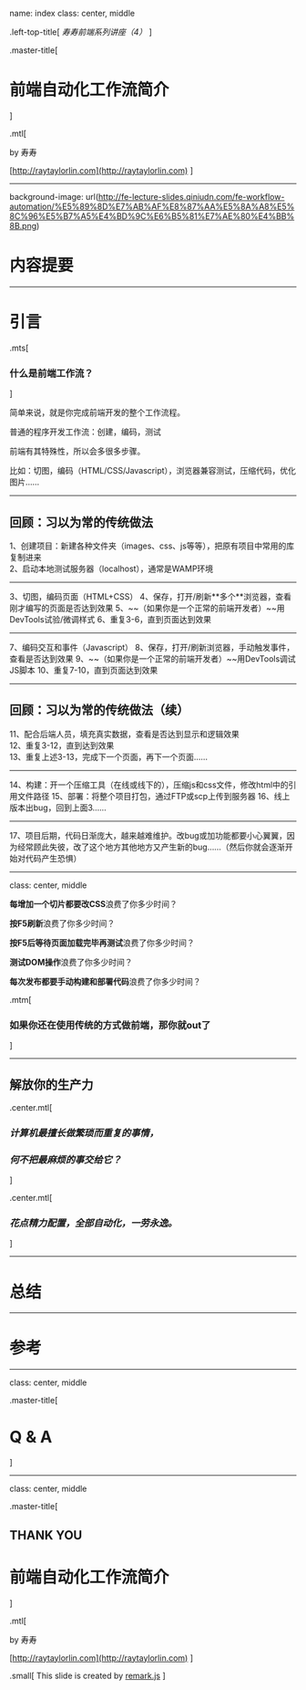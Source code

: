 name: index
class: center, middle 

.left-top-title[
*寿寿前端系列讲座（4）*
]

.master-title[
# 前端自动化工作流简介
]

.mtl[

by 寿寿

[http://raytaylorlin.com](http://raytaylorlin.com)
]

---

background-image: url(http://fe-lecture-slides.qiniudn.com/fe-workflow-automation/%E5%89%8D%E7%AB%AF%E8%87%AA%E5%8A%A8%E5%8C%96%E5%B7%A5%E4%BD%9C%E6%B5%81%E7%AE%80%E4%BB%8B.png)

# 内容提要

---

# 引言

.mts[
### 什么是前端工作流？
]

简单来说，就是你完成前端开发的整个工作流程。

普通的程序开发工作流：创建，编码，测试

前端有其特殊性，所以会多很多步骤。

比如：切图，编码（HTML/CSS/Javascript），浏览器兼容测试，压缩代码，优化图片……

---

## 回顾：习以为常的传统做法

1、创建项目：新建各种文件夹（images、css、js等等），把原有项目中常用的库复制进来  
2、启动本地测试服务器（localhost），通常是WAMP环境  
<hr>
3、切图，编码页面（HTML+CSS）  
4、保存，打开/刷新**多个**浏览器，查看刚才编写的页面是否达到效果  
5、~~（如果你是一个正常的前端开发者）~~用DevTools试验/微调样式  
6、重复3-6，直到页面达到效果  
<hr>
7、编码交互和事件（Javascript）  
8、保存，打开/刷新浏览器，手动触发事件，查看是否达到效果  
9、~~（如果你是一个正常的前端开发者）~~用DevTools调试JS脚本  
10、重复7-10，直到页面达到效果  

---

## 回顾：习以为常的传统做法（续）

11、配合后端人员，填充真实数据，查看是否达到显示和逻辑效果  
12、重复3-12，直到达到效果  
13、重复上述3-13，完成下一个页面，再下一个页面……
<hr>
14、构建：开一个压缩工具（在线或线下的），压缩js和css文件，修改html中的引用文件路径  
15、部署：将整个项目打包，通过FTP或scp上传到服务器  
16、线上版本出bug，回到上面3……  
<hr>
17、项目后期，代码日渐庞大，越来越难维护。改bug或加功能都要小心翼翼，因为经常顾此失彼，改了这个地方其他地方又产生新的bug……（然后你就会逐渐开始对代码产生恐惧）

---

class: center, middle

**每增加一个切片都要改CSS**浪费了你多少时间？

**按F5刷新**浪费了你多少时间？

**按F5后等待页面加载完毕再测试**浪费了你多少时间？

**测试DOM操作**浪费了你多少时间？

**每次发布都要手动构建和部署代码**浪费了你多少时间？

.mtm[
### 如果你还在使用传统的方式做前端，那你就out了
]

---

## 解放你的生产力

.center.mtl[
### *计算机最擅长做繁琐而重复的事情，*  
### *何不把最麻烦的事交给它？*
]

.center.mtl[
### *花点精力配置，全部自动化，一劳永逸。*
]

---

# 总结

---

# 参考


---
class: center, middle

.master-title[
# Q & A
]

---
class: center, middle

.master-title[
## THANK YOU

# 前端自动化工作流简介
]

.mtl[

by 寿寿

[http://raytaylorlin.com](http://raytaylorlin.com)
]

.small[
This slide is created by [remark.js](http://remarkjs.com/)
]